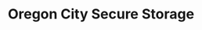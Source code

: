 ---
title: "Oregon City Secure Storage"
url: /oregon-city/oregon-city-secure-storage/
shop: storage rental
---